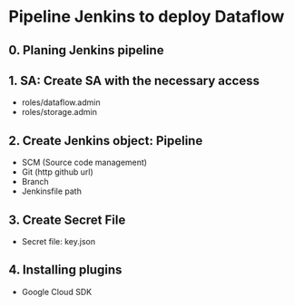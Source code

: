 # Pipeline Jenkins to deploy Dataflow

## 0. Planing Jenkins pipeline

## 1. SA: Create SA with the necessary access

- roles/dataflow.admin
- roles/storage.admin

## 2. Create Jenkins object: Pipeline

- SCM (Source code management)
- Git (http github url)
- Branch
- Jenkinsfile path

## 3. Create Secret File

- Secret file: key.json

## 4. Installing plugins

- Google Cloud SDK
